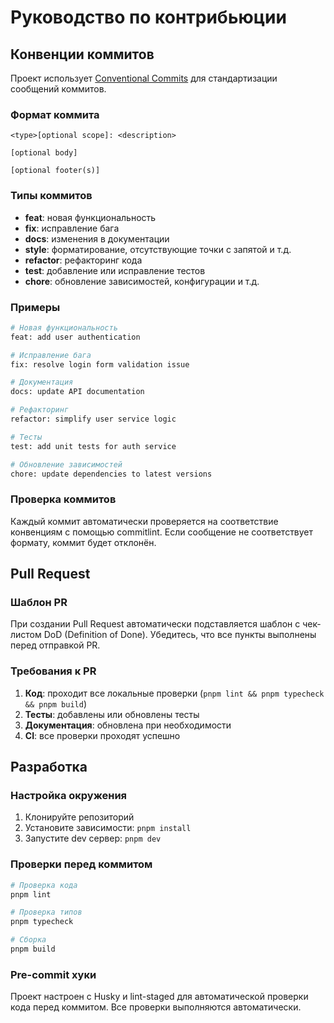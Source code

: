 # Руководство по контрибьюции

## Конвенции коммитов

Проект использует [Conventional Commits](https://www.conventionalcommits.org/) для стандартизации сообщений коммитов.

### Формат коммита

```
<type>[optional scope]: <description>

[optional body]

[optional footer(s)]
```

### Типы коммитов

- **feat**: новая функциональность
- **fix**: исправление бага
- **docs**: изменения в документации
- **style**: форматирование, отсутствующие точки с запятой и т.д.
- **refactor**: рефакторинг кода
- **test**: добавление или исправление тестов
- **chore**: обновление зависимостей, конфигурации и т.д.

### Примеры

```bash
# Новая функциональность
feat: add user authentication

# Исправление бага
fix: resolve login form validation issue

# Документация
docs: update API documentation

# Рефакторинг
refactor: simplify user service logic

# Тесты
test: add unit tests for auth service

# Обновление зависимостей
chore: update dependencies to latest versions
```

### Проверка коммитов

Каждый коммит автоматически проверяется на соответствие конвенциям с помощью commitlint. Если сообщение не соответствует формату, коммит будет отклонён.

## Pull Request

### Шаблон PR

При создании Pull Request автоматически подставляется шаблон с чек-листом DoD (Definition of Done). Убедитесь, что все пункты выполнены перед отправкой PR.

### Требования к PR

1. **Код**: проходит все локальные проверки (`pnpm lint && pnpm typecheck && pnpm build`)
2. **Тесты**: добавлены или обновлены тесты
3. **Документация**: обновлена при необходимости
4. **CI**: все проверки проходят успешно

## Разработка

### Настройка окружения

1. Клонируйте репозиторий
2. Установите зависимости: `pnpm install`
3. Запустите dev сервер: `pnpm dev`

### Проверки перед коммитом

```bash
# Проверка кода
pnpm lint

# Проверка типов
pnpm typecheck

# Сборка
pnpm build
```

### Pre-commit хуки

Проект настроен с Husky и lint-staged для автоматической проверки кода перед коммитом. Все проверки выполняются автоматически.
